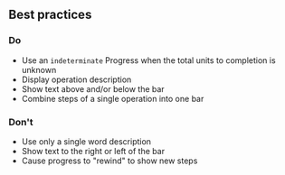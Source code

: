 ## Best practices

### Do

- Use an `indeterminate` Progress when the total units to completion is unknown
- Display operation description
- Show text above and/or below the bar
- Combine steps of a single operation into one bar

### Don't

- Use only a single word description
- Show text to the right or left of the bar
- Cause progress to "rewind" to show new steps
